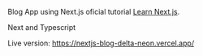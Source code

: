 Blog App using Next.js oficial tutorial [Learn Next.js](https://nextjs.org/learn).

Next and Typescript

Live version: https://nextjs-blog-delta-neon.vercel.app/
